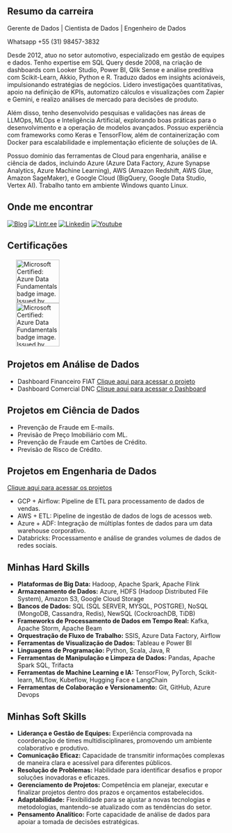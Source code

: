 ## Resumo da carreira

Gerente de Dados | Cientista de Dados | Engenheiro de Dados

Whatsapp +55 (31) 98457-3832

Desde 2012, atuo no setor automotivo, especializado em gestão de equipes e dados. Tenho expertise em SQL Query desde 2008, na criação de dashboards com Looker Studio, Power BI, Qlik Sense e análise preditiva com Scikit-Learn, Akkio, Python e R. Traduzo dados em insights acionáveis, impulsionando estratégias de negócios. Lidero investigações quantitativas, apoio na definição de KPIs, automatizo cálculos e visualizações com Zapier e Gemini, e realizo análises de mercado para decisões de produto.

Além disso, tenho desenvolvido pesquisas e validações nas áreas de LLMOps, MLOps e Inteligência Artificial, explorando boas práticas para o desenvolvimento e a operação de modelos avançados. Possuo experiência com frameworks como Keras e TensorFlow, além de containerização com Docker para escalabilidade e implementação eficiente de soluções de IA.

Possuo domínio das ferramentas de Cloud para engenharia, análise e ciência de dados, incluindo Azure (Azure Data Factory, Azure Synapse Analytics, Azure Machine Learning), AWS (Amazon Redshift, AWS Glue, Amazon SageMaker), e Google Cloud (BigQuery, Google Data Studio, Vertex AI). Trabalho tanto em ambiente Windows quanto Linux.

## Onde me encontrar

[![Blog](https://img.shields.io/badge/-Blog-blue?style=flat-square&logo=wordpress&logoColor=white&link=https://www.fabiocerqueira.com/blog)](https://www.fabiocerqueira.com/blog)
[![Lintr.ee](https://img.shields.io/badge/-Linktr.ee-green?style=flat-square&logo=linktree&logoColor=white&link=https://www.fabiocerqueira.com)](https://www.fabiocerqueira.com)
[![Linkedin](https://img.shields.io/badge/-Fabio%20Cerqueira-blue?style=flat-square&logo=Linkedin&logoColor=white&link=https://www.linkedin.com/in/fabitocerqueira)](https://www.linkedin.com/in/fabitocerqueira)
[![Youtube](https://img.shields.io/badge/-Fabio%20Cerqueira-red?style=flat-square&logo=youtube&logoColor=white&link=https://www.youtube.com/channel/UCATUp3-cRGUqEqbv2G2r_tQ)](https://www.youtube.com/channel/UCATUp3-cRGUqEqbv2G2r_tQ)

## Certificações
 <div style="display: grid; grid-template-columns: repeat(4, 1fr); gap: 20px; justify-items: center; margin: 20px;">
  <div>
    <div class="cr-badges-full-badge row">
      <div class="col-12 col-md-4 cr-badges-full-badge__sidebar">
      <img class="cr-badges-full-badge__img" src="https://images.credly.com/size/340x340/images/70eb1e3f-d4de-4377-a062-b20fb29594ea/azure-data-fundamentals-600x600.png" alt="Microsoft Certified: Azure Data Fundamentals badge image. Issued by Microsoft" width="100" height="100">
              <img class="cr-badges-full-badge__img" src="https://images.credly.com/size/340x340/images/be8fcaeb-c769-4858-b567-ffaaa73ce8cf/image.png" alt="Microsoft Certified: Azure Data Fundamentals badge image. Issued by Microsoft" width="100" height="100">
      </div> 
    </div>
  </div>
</div>

## Projetos em Análise de Dados

- Dashboard Financeiro FIAT [Clique aqui para acessar o projeto](https://github.com/FabioCerqueiraGit/AnaliseDadosPowerBI)
- Dashboard Comercial DNC [Clique aqui para acessar o Dashboard](https://app.powerbi.com/view?r=eyJrIjoiM2Q1NzkxMzAtMjdiZC00NDAyLTgzMDktNGE5N2M2MzYyZTNhIiwidCI6ImNjMTM1YTdlLTZhZmMtNDA5Mi04MzEzLTgwNmI2NjkwODkyNiJ9)

## Projetos em Ciência de Dados

- Prevenção de Fraude em E-mails.
- Previsão de Preço Imobiliário com ML.
- Prevenção de Fraude em Cartões de Crédito.
- Previsão de Risco de Crédito.

## Projetos em Engenharia de Dados

[Clique aqui para acessar os projetos](https://github.com/FabioCerqueiraGit/01_EngenhariaDados/tree/main)
- GCP + Airflow: Pipeline de ETL para processamento de dados de vendas.
- AWS + ETL: Pipeline de ingestão de dados de logs de acessos web.
- Azure + ADF: Integração de múltiplas fontes de dados para um data warehouse corporativo.
- Databricks: Processamento e análise de grandes volumes de dados de redes sociais.

## Minhas Hard Skills

- **Plataformas de Big Data:** Hadoop, Apache Spark, Apache Flink
- **Armazenamento de Dados:** Azure, HDFS (Hadoop Distributed File System), Amazon S3, Google Cloud Storage
- **Bancos de Dados:** SQL (SQL SERVER, MYSQL, POSTGRE), NoSQL (MongoDB, Cassandra, Redis), NewSQL (CockroachDB, TiDB)
- **Frameworks de Processamento de Dados em Tempo Real:** Kafka, Apache Storm, Apache Beam
- **Orquestração de Fluxo de Trabalho:** SSIS, Azure Data Factory, Airflow
- **Ferramentas de Visualização de Dados:** Tableau e Power BI
- **Linguagens de Programação:** Python, Scala, Java, R
- **Ferramentas de Manipulação e Limpeza de Dados:** Pandas, Apache Spark SQL, Trifacta
- **Ferramentas de Machine Learning e IA:** TensorFlow, PyTorch, Scikit-learn, MLflow, Kubeflow, Hugging Face e LangChain
- **Ferramentas de Colaboração e Versionamento:** Git, GitHub, Azure Devops

## Minhas Soft Skills

- **Liderança e Gestão de Equipes:** Experiência comprovada na coordenação de times multidisciplinares, promovendo um ambiente colaborativo e produtivo.
- **Comunicação Eficaz:** Capacidade de transmitir informações complexas de maneira clara e acessível para diferentes públicos.
- **Resolução de Problemas:** Habilidade para identificar desafios e propor soluções inovadoras e eficazes.
- **Gerenciamento de Projetos:** Competência em planejar, executar e finalizar projetos dentro dos prazos e orçamentos estabelecidos.
- **Adaptabilidade:** Flexibilidade para se ajustar a novas tecnologias e metodologias, mantendo-se atualizado com as tendências do setor.
- **Pensamento Analítico:** Forte capacidade de análise de dados para apoiar a tomada de decisões estratégicas.
